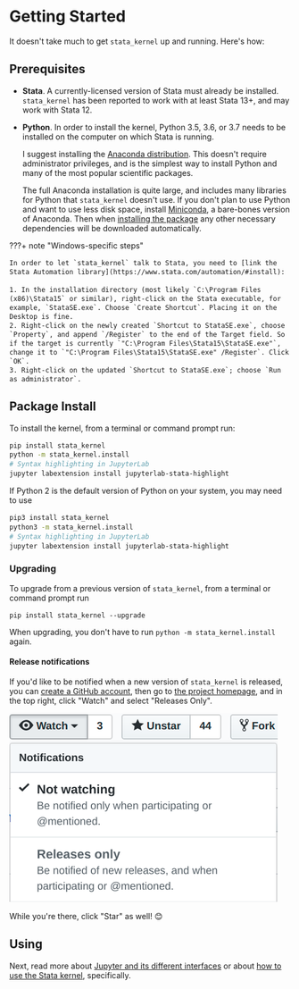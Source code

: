 # Getting Started

It doesn't take much to get `stata_kernel` up and running. Here's how:

## Prerequisites

- **Stata**. A currently-licensed version of Stata must already be installed. `stata_kernel` has been reported to work with at least Stata 13+, and may work with Stata 12.
- **Python**. In order to install the kernel, Python 3.5, 3.6, or 3.7 needs to be installed on the computer on which Stata is running.

    I suggest installing the [Anaconda
    distribution](https://www.anaconda.com/download/). This doesn't require
    administrator privileges, and is the simplest way to install Python and many of the most popular scientific packages.

    The full Anaconda installation is quite large, and includes many libraries for Python that
    `stata_kernel` doesn't use. If you don't plan to use Python and want to use
    less disk space, install [Miniconda](https://conda.io/miniconda.html), a bare-bones version of Anaconda. Then when [installing the package](#package-install) any other necessary dependencies will be
    downloaded automatically.

???+ note "Windows-specific steps"

    In order to let `stata_kernel` talk to Stata, you need to [link the Stata Automation library](https://www.stata.com/automation/#install):

    1. In the installation directory (most likely `C:\Program Files (x86)\Stata15` or similar), right-click on the Stata executable, for example, `StataSE.exe`. Choose `Create Shortcut`. Placing it on the Desktop is fine.
    2. Right-click on the newly created `Shortcut to StataSE.exe`, choose `Property`, and append `/Register` to the end of the Target field. So if the target is currently `"C:\Program Files\Stata15\StataSE.exe"`, change it to `"C:\Program Files\Stata15\StataSE.exe" /Register`. Click `OK`.
    3. Right-click on the updated `Shortcut to StataSE.exe`; choose `Run as administrator`.

## Package Install

To install the kernel, from a terminal or command prompt run:

```bash
pip install stata_kernel
python -m stata_kernel.install
# Syntax highlighting in JupyterLab
jupyter labextension install jupyterlab-stata-highlight
```

If Python 2 is the default version of Python on your system, you may need to use
```bash
pip3 install stata_kernel
python3 -m stata_kernel.install
# Syntax highlighting in JupyterLab
jupyter labextension install jupyterlab-stata-highlight
```

### Upgrading

To upgrade from a previous version of `stata_kernel`, from a terminal or command prompt run

```
pip install stata_kernel --upgrade
```

When upgrading, you don't have to run `python -m stata_kernel.install` again.

#### Release notifications

If you'd like to be notified when a new version of `stata_kernel` is released,
you can [create a GitHub account](https://github.com/join), then go to [the
project homepage](https://github.com/kylebarron/stata_kernel), and in the top
right, click "Watch" and select "Releases Only".

![subscribe-to-releases](img/subscribe-to-releases.png)

While you're there, click "Star" as well! :blush:

## Using

Next, read more about [Jupyter and its different
interfaces](using_jupyter/intro.md) or about [how to use the Stata
kernel](using_stata_kernel/intro.md), specifically.
